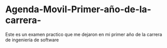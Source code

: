 # Agenda-Movil-Primer-año-de-la-carrera-
Este es un examen practico que me dejaron en mi primer año de la carrera de ingeniería de software 
